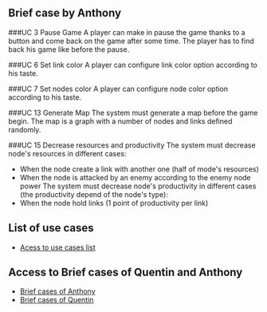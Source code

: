 ## Brief case by Anthony
###UC 3 Pause Game
A player can make in pause the game thanks to a button and come back on the game after some time. The player has to find back his game like before the pause.
 
###UC 6 Set link color
A player can configure link color option according to his taste.

###UC 7 Set nodes color
A player can configure node color option according to his taste.

###UC 13 Generate Map
The system must generate a map before the game begin. The map is a graph with a number of nodes and links defined randomly.

###UC 15 Decrease resources and productivity
The system must decrease node's resources in different cases:
* When the node create a link with another one (half of mode's resources)
* When the node is attacked by an enemy according to the enemy node power
The system must decrease node's productivity in different cases (the productivity depend of the node's type):
* When the node hold links (1 point of productivity per link)

## List of use cases
* [Acess to use cases list][L]

## Access to Brief cases of Quentin and Anthony
* [Brief cases of Anthony][A]
* [Brief cases of Quentin][Q]

[A]:BriefCasesAnthony.md
[Q]:BriefCasesQuentin.md
[L]:userCase.md
